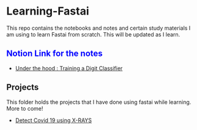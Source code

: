 # Learning-Fastai
This repo contains the notebooks and notes and certain study materials I am using to learn Fastai from scratch. This will be updated as I learn.

## <span style="color:blue">Notion Link for the notes</span>
-  [Under the hood : Training a Digit Classifier](https://www.notion.so/Under-the-hood-Training-a-Digit-Classifier-8c84c3c8b556411b9381b7c1a7cd8d3e)



## Projects 
This folder holds the projects that I have done using fastai while learning. More to come! 

- [Detect Covid 19 using X-RAYS](https://github.com/ashikshafi08/Learning-Fastai/blob/main/Projects/Detect_Covid19.ipynb)
